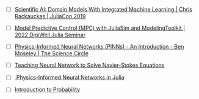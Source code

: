 
- [ ] [Scientific AI: Domain Models With Integrated Machine Learning | Chris Rackauckas | JuliaCon 2019](https://www.youtube.com/watch?v=FGfx8CQHdQA&t=925s)

- [ ] [Model Predictive Control (MPC) with JuliaSim and ModelingToolkit | 2022 DigiWell Julia Seminar](https://www.youtube.com/watch?v=SkmCe6fScJI)

- [ ] [Physics-Informed Neural Networks (PINNs) - An Introduction - Ben Moseley | The Science Circle](https://www.youtube.com/watch?v=G_hIppUWcsc)

- [ ] [Teaching Neural Network to Solve Navier-Stokes Equations](https://www.youtube.com/watch?v=ISp-hq6AH3Q)

- [ ] [ Physics-Informed Neural Networks in Julia](https://www.youtube.com/watch?v=Xfb7tqs7gQA)

- [ ] [Introduction to Probability](https://www.youtube.com/playlist?list=PLUl4u3cNGP60hI9ATjSFgLZpbNJ7myAg6)
	